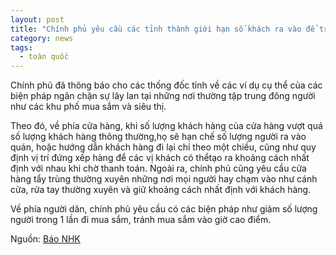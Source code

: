 ```yaml
---
layout: post
title: "Chính phủ yêu cầu các tỉnh thành giới hạn số khách ra vào để tránh cho siêu thị trở thành nơi tập trung đông người"
category: news
tags: 
  - toàn quốc
---
```

Chính phủ đã thông báo cho các thống đốc tỉnh về các ví dụ cụ thể của các biện pháp ngăn chặn sự lây lan tại những nơi thường tập trung đông người như các khu phố mua sắm và siêu thị.

Theo đó, về phía cửa hàng, khi số lượng khách hàng của cửa hàng vượt quá số lượng khách hàng thông thường,họ sẽ hạn chế số lượng người ra vào quán, hoặc hướng dẫn khách hàng đi lại chỉ theo một chiều, cũng như quy định vị trí đứng xếp hàng để các vị khách có thểtạo ra khoảng cách nhất định với nhau khi chờ thanh toán. Ngoài ra, chính phủ cũng yêu cầu cửa hàng tẩy trùng thường xuyên những nơi mọi người hay chạm vào như cánh cửa, rửa tay thường xuyên và giữ khoảng cách nhất định với khách hàng.

Về phía người dân, chính phủ yêu cầu có các biện pháp như giảm số lượng người trong 1 lần đi mua sắm, tránh mua sắm vào giờ cao điểm.

Nguồn: [Báo NHK](https://www3.nhk.or.jp/news/html/20200423/k10012402671000.html)